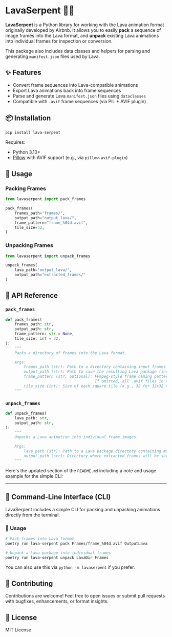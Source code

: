 # LavaSerpent 🐍🔥

**LavaSerpent** is a Python library for working with the Lava animation format originally developed by Airbnb. It allows you to easily **pack** a sequence of image frames into the Lava format, and **unpack** existing Lava animations into individual frames for inspection or conversion.

This package also includes data classes and helpers for parsing and generating `manifest.json` files used by Lava.

## ✨ Features

- Convert frame sequences into Lava-compatible animations
- Export Lava animations back into frame sequences
- Parse and generate Lava `manifest.json` files using `dataclasses`
- Compatible with `.avif` frame sequences (via PIL + AVIF plugin)

## 📦 Installation

```bash
pip install lava-serpent
```

Requires:

- Python 3.10+
- [Pillow](https://python-pillow.org/) with AVIF support (e.g., via `pillow-avif-plugin`)

## 🚀 Usage

### Packing Frames

```python
from lavaserpent import pack_frames

pack_frames(
    frames_path="frames/",
    output_path="output_lava/",
    frame_pattern="frame_%04d.avif",
    tile_size=32,
)
```

### Unpacking Frames

```python
from lavaserpent import unpack_frames

unpack_frames(
    lava_path="output_lava/",
    output_path="extracted_frames/"
)
```

## 🧾 API Reference

### `pack_frames`

```python
def pack_frames(
    frames_path: str,
    output_path: str,
    frame_pattern: str = None,
    tile_size: int = 32,
):
    """
    Packs a directory of frames into the Lava format.

    Args:
        frames_path (str): Path to a directory containing input frames (e.g., AVIF images).
        output_path (str): Path to save the resulting Lava package (includes manifest + images).
        frame_pattern (str, optional): FFmpeg-style frame naming pattern (e.g., "frame_%04d.avif").
                                       If omitted, all .avif files in the directory will be used.
        tile_size (int): Size of each square tile (e.g., 32 for 32x32 tiles).
    """
```

### `unpack_frames`

```python
def unpack_frames(
    lava_path: str,
    output_path: str,
):
    """
    Unpacks a Lava animation into individual frame images.

    Args:
        lava_path (str): Path to a Lava package directory containing manifest and images.
        output_path (str): Directory where extracted frames will be saved.
    """
```

Here's the updated section of the `README.md` including a note and usage example for the simple CLI:

---

## 🧰 Command-Line Interface (CLI)

LavaSerpent includes a simple CLI for packing and unpacking animations directly from the terminal.

### 🔧 Usage

```bash
# Pack frames into Lava format
poetry run lava-serpent pack Frames/frame_%04d.avif OutputLava

# Unpack a Lava package into individual frames
poetry run lava-serpent unpack LavaDir Frames
```

You can also use this via `python -m lavaserpent` if you prefer.

## 👋 Contributing

Contributions are welcome! Feel free to open issues or submit pull requests with bugfixes, enhancements, or format insights.

## 📜 License

MIT License
